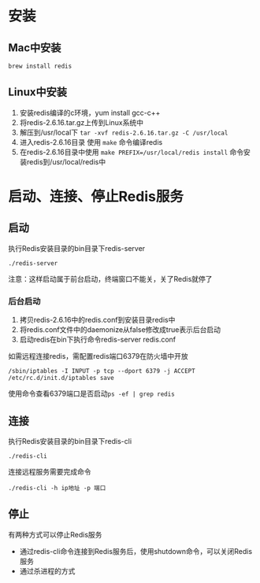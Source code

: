 # 安装

## Mac中安装

```
brew install redis
```

## Linux中安装

1. 安装redis编译的c环境，yum install gcc-c++
2. 将redis-2.6.16.tar.gz上传到Linux系统中
3. 解压到/usr/local下 `tar -xvf redis-2.6.16.tar.gz -C /usr/local`
4. 进入redis-2.6.16目录 使用 `make` 命令编译redis
5. 在redis-2.6.16目录中使用 `make PREFIX=/usr/local/redis install` 命令安装redis到/usr/local/redis中

# 启动、连接、停止Redis服务

## 启动

执行Redis安装目录的bin目录下redis-server

```
./redis-server
```

注意：这样启动属于前台启动，终端窗口不能关，关了Redis就停了

### 后台启动

1. 拷贝redis-2.6.16中的redis.conf到安装目录redis中
2. 将redis.conf文件中的daemonize从false修改成true表示后台启动
3. 启动redis在bin下执行命令redis-server redis.conf

如需远程连接redis，需配置redis端口6379在防火墙中开放

```
/sbin/iptables -I INPUT -p tcp --dport 6379 -j ACCEPT
/etc/rc.d/init.d/iptables save
```

使用命令查看6379端口是否启动`ps -ef | grep redis`

## 连接

执行Redis安装目录的bin目录下redis-cli

```
./redis-cli
```

连接远程服务需要完成命令
```
./redis-cli -h ip地址 -p 端口
```

## 停止

有两种方式可以停止Redis服务

- 通过redis-cli命令连接到Redis服务后，使用shutdown命令，可以关闭Redis服务
- 通过杀进程的方式
